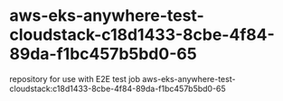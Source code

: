 # aws-eks-anywhere-test-cloudstack-c18d1433-8cbe-4f84-89da-f1bc457b5bd0-65
repository for use with E2E test job aws-eks-anywhere-test-cloudstack:c18d1433-8cbe-4f84-89da-f1bc457b5bd0-65
